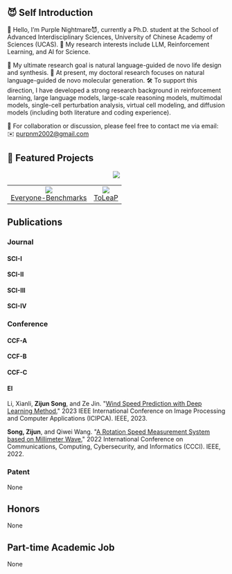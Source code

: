 ## 😈 Self Introduction

👋 Hello, I’m Purple Nightmare😈, currently a Ph.D. student at the School of Advanced Interdisciplinary Sciences, University of Chinese Academy of Sciences (UCAS).
🔬 My research interests include LLM, Reinforcement Learning, and AI for Science.

🎯 My ultimate research goal is natural language-guided de novo life design and synthesis.
🧬 At present, my doctoral research focuses on natural language-guided de novo molecular generation.
🛠 To support this direction, I have developed a strong research background in reinforcement learning, large language models, large-scale reasoning models, multimodal models, single-cell perturbation analysis, virtual cell modeling, and diffusion models (including both literature and coding experience).

🤝 For collaboration or discussion, please feel free to contact me via email:
✉️ purpnm2002@gmail.com

## 🚀 Featured Projects
<p align="center">
  <img src="https://github-profile-trophy.vercel.app/?username=ZijunSong&theme=flat&no-bg=true&title_color=ffffff&text_color=ffffff" />
</p>

<table>
<tr>
<td align="center">
  <a href="https://github.com/ZijunSong/Everyone-Benchmarks">
    <img src="https://github-readme-stats.vercel.app/api/pin/?username=ZijunSong&repo=Everyone-Benchmarks&bg_color=30,6a11cb,2575fc&title_color=fff&text_color=fff&hide_border=true" />
    <br/>Everyone-Benchmarks
  </a>
</td>
<td align="center">
  <a href="https://github.com/Hytn/ToLeaP">
    <img src="https://github-readme-stats.vercel.app/api/pin/?username=Hytn&repo=ToLeaP&bg_color=30,6a11cb,2575fc&title_color=fff&text_color=fff&hide_border=true" />
    <br/>ToLeaP
  </a>
</td>
</tr>
</table>

## Publications
### Journal
#### SCI-I
#### SCI-II
#### SCI-III
#### SCI-IV
### Conference
#### CCF-A
#### CCF-B
#### CCF-C
#### EI
Li, Xianli, **Zijun Song**, and Ze Jin. "[Wind Speed Prediction with Deep Learning Method.](https://ieeexplore.ieee.org/document/10257864)" 2023 IEEE International Conference on Image Processing and Computer Applications (ICIPCA). IEEE, 2023.

**Song, Zijun**, and Qiwei Wang. "[A Rotation Speed Measurement System based on Millimeter Wave.](https://ieeexplore.ieee.org/document/9926668)" 2022 International Conference on Communications, Computing, Cybersecurity, and Informatics (CCCI). IEEE, 2022.
### Patent
None
## Honors
None
## Part-time Academic Job
None

